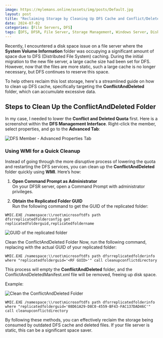 ```yaml
---
image: https://mylemans.online/assets/img/posts/Default.jpg
layout: post
title: "Reclaiming Storage by Cleaning Up DFS Cache and Conflict/Deleted Files"
date: 2024-07-02
categories: [File Servers, DFS]
tags: [DFS, DFSR, File Server, Storage Management, Windows Server, Disk Cleanup, ConflictAndDeleted, System Volume Information, WMI, IT Troubleshooting, Server Optimization, Data Storage]
---
```




Recently, I encountered a disk space issue on a file server where the **System Volume Information** folder was occupying a significant amount of space due to DFS (Distributed File System) caching. During the initial migration to the new file server, a large cache size had been set for DFS. However, now that the files are more static, such a large cache is no longer necessary, but DFS continues to reserve this space.

To help others reclaim this lost storage, here's a streamlined guide on how to clean up DFS cache, specifically targeting the **ConflictAndDeleted** folder, which can accumulate excessive data. 

## Steps to Clean Up the ConflictAndDeleted Folder

In my case, I needed to lower the **Conflict and Deleted Quota** first. Here is a screenshot within the **DFS Management Interface**. Right-click the member, select properties, and go to the **Advanced Tab**:

![DFS Member - Advanced Properties Tab](https://mylemans.online/assets/img/posts/250a7165.png)

### Using WMI for a Quick Cleanup

Instead of going through the more disruptive process of lowering the quota and restarting the DFS services, you can clean up the **ConflictAndDeleted** folder quickly using **WMI**. Here’s how:

1. **Open Command Prompt as Administrator**  
   On your DFSR server, open a Command Prompt with administrator privileges.

2. **Obtain the Replicated Folder GUID**  
   Run the following command to get the GUID of the replicated folder:

```
WMIC.EXE /namespace:\\root\microsoftdfs path dfsrreplicatedfolderconfig get replicatedfolderguid,replicatedfoldername
```

![GUID of the replicated folder](https://mylemans.online/assets/img/posts/4dea6d33ea22.png)

  
Clean the ConflictAndDeleted Folder
Now, run the following command, replacing <RF GUID> with the actual GUID of your replicated folder:

```
WMIC.EXE /namespace:\\root\microsoftdfs path dfsrreplicatedfolderinfo where "replicatedfolderguid='<RF GUID>'" call cleanupconflictdirectory
```

This process will empty the **ConflictAndDeleted** folder, and the ConflictAndDeletedManifest.xml file will be removed, freeing up disk space.

Example:

![Clean the ConflictAndDeleted Folder](https://mylemans.online/assets/img/posts/d01419abf6f4.png)

```
WMIC.EXE /namespace:\\root\microsoftdfs path dfsrreplicatedfolderinfo where "replicatedfolderguid='08D61A29-D8C0-4559-BF43-FAC137DAD46C'" call cleanupconflictdirectory
```

By following these methods, you can effectively reclaim the storage being consumed by outdated DFS cache and deleted files. If your file server is static, this can be a significant space saver.


